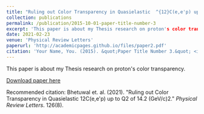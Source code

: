 ```yaml
---
title: "Ruling out Color Transparency in Quasielastic  ^{12}C(e,e'p) up to Q^2 of 14.2 (GeV/c)^2"
collection: publications
permalink: /publication/2015-10-01-paper-title-number-3
excerpt: 'This paper is about my Thesis research on proton's color transparency.'
date: 2021-02-23
venue: 'Physical Review Letters'
paperurl: 'http://academicpages.github.io/files/paper2.pdf'
citation: 'Your Name, You. (2015). &quot;Paper Title Number 3.&quot; <i>Journal 1</i>. 1(3).'
---
```

This paper is about my Thesis research on proton's color transparency.

[Download paper here](https://journals.aps.org/prl/abstract/10.1103/PhysRevLett.126.082301)

Recommended citation: Bhetuwal et. al. (2021). "Ruling out Color Transparency in Quasielastic 12C(e,e'p) up to Q2 of 14.2 (GeV/c)2." <i>Physical Review Letters</i>. 126(8).
